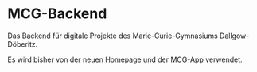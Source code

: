 # MCG-Backend
Das Backend für digitale Projekte des Marie-Curie-Gymnasiums Dallgow-Döberitz.

Es wird bisher von der neuen [Homepage](https://github.com/MCG-Dallgow/MCG-Homepage) und der [MCG-App](https://github.com/MCG-Dallgow/MCG-App) verwendet.
